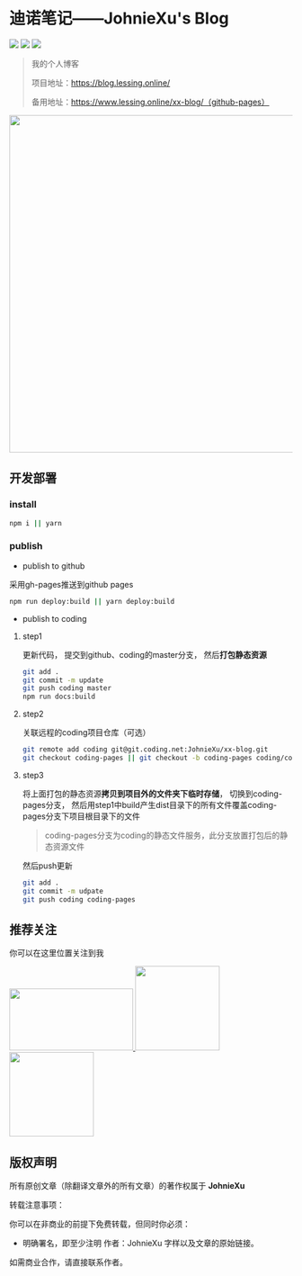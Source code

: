 # 迪诺笔记——JohnieXu's Blog

![](https://img.shields.io/travis/JohnieXu/xx-blog?style=for-the-badge)
![](https://img.shields.io/npm/l/xx-blog?style=for-the-badge)
![](https://img.shields.io/github/last-commit/JohnieXu/xx-blog?style=for-the-badge)

> 我的个人博客
> 
> 项目地址：https://blog.lessing.online/
> 
> 备用地址：https://www.lessing.online/xx-blog/（github-pages）

<p align="center">
  <img src="https://tva1.sinaimg.cn/large/00831rSTly1gcgunux3fyj31gd0u0aek.jpg" width="600" />
</p>

## 开发部署

### install

```bash
npm i || yarn
```

### publish

- publish to github

采用gh-pages推送到github pages

```bash
npm run deploy:build || yarn deploy:build
```

- publish to coding

1. step1

    更新代码， 提交到github、coding的master分支， 然后**打包静态资源**

    ```bash
    git add .
    git commit -m update
    git push coding master
    npm run docs:build
    ```

2. step2

    关联远程的coding项目仓库（可选）

    ```bash
    git remote add coding git@git.coding.net:JohnieXu/xx-blog.git
    git checkout coding-pages || git checkout -b coding-pages coding/coding-pages
    ```

3. step3

    将上面打包的静态资源**拷贝到项目外的文件夹下临时存储**， 切换到coding-pages分支， 然后用step1中build产生dist目录下的所有文件覆盖coding-pages分支下项目根目录下的文件

    > coding-pages分支为coding的静态文件服务，此分支放置打包后的静态资源文件

    然后push更新

    ```bash
    git add .
    git commit -m udpate
    git push coding coding-pages
    ```

## 推荐关注
你可以在这里位置关注到我

<a href="https://juejin.im/user/59eb44426fb9a045000230b8" >
  <img src="https://tva1.sinaimg.cn/large/00831rSTly1gcguelpq3xj3062032t8j.jpg"  width="220px" height="110px" /> 
</a>

<a href="https://segmentfault.com/u/johniexu" class="item" >
  <img src="https://tva1.sinaimg.cn/large/00831rSTly1gcgufm82a6j309q09qjr8.jpg" width="150px" height="150px" />
</a>

<a href="https://mp.weixin.qq.com/s/weo4Kvs8L4aLVM8fWqo5jQ" class="item" >
  <img src="https://tva1.sinaimg.cn/large/00831rSTgy1gcgutpiwiaj30sq0783yo.jpg" height="150px" />
</a>


## 版权声明

所有原创文章（除翻译文章外的所有文章）的著作权属于 **JohnieXu**

转载注意事项：

你可以在非商业的前提下免费转载，但同时你必须：

- 明确署名，即至少注明 作者：JohnieXu 字样以及文章的原始链接。

如需商业合作，请直接联系作者。